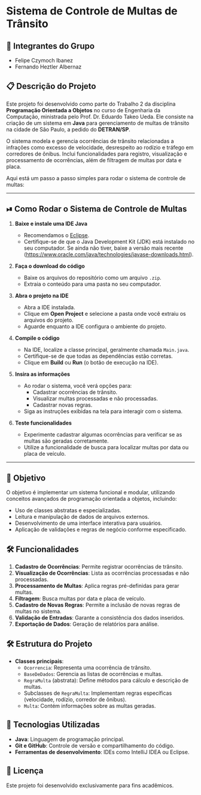 # Sistema de Controle de Multas de Trânsito

## 👥 Integrantes do Grupo

- Felipe Czymoch Ibanez
- Fernando Heztler Albernaz

## 📋 Descrição do Projeto

Este projeto foi desenvolvido como parte do Trabalho 2 da disciplina **Programação Orientada a Objetos** no curso de Engenharia da Computação, ministrada pelo Prof. Dr. Eduardo Takeo Ueda. Ele consiste na criação de um sistema em **Java** para gerenciamento de multas de trânsito na cidade de São Paulo, a pedido do **DETRAN/SP**.

O sistema modela e gerencia ocorrências de trânsito relacionadas a infrações como excesso de velocidade, desrespeito ao rodízio e tráfego em corredores de ônibus. Inclui funcionalidades para registro, visualização e processamento de ocorrências, além de filtragem de multas por data e placa.

Aqui está um passo a passo simples para rodar o sistema de controle de multas:

-------------------------------------------------------------------------------------------------------------

## ⏯ **Como Rodar o Sistema de Controle de Multas**

1. **Baixe e instale uma IDE Java**
   - Recomendamos o [Eclipse](https://www.eclipse.org/downloads/).
   - Certifique-se de que o Java Development Kit (JDK) está instalado no seu computador. Se ainda não tiver, baixe a versão mais recente (https://www.oracle.com/java/technologies/javase-downloads.html).

2. **Faça o download do código**
   - Baixe os arquivos do repositório como um arquivo `.zip`.
   - Extraia o conteúdo para uma pasta no seu computador.

3. **Abra o projeto na IDE**
   - Abra a IDE instalada.
   - Clique em **Open Project** e selecione a pasta onde você extraiu os arquivos do projeto.
   - Aguarde enquanto a IDE configura o ambiente do projeto.

4. **Compile o código**
   - Na IDE, localize a classe principal, geralmente chamada `Main.java`.
   - Certifique-se de que todas as dependências estão corretas.
   - Clique em **Build** ou **Run** (o botão de execução na IDE).

5. **Insira as informações**
   - Ao rodar o sistema, você verá opções para:
     - Cadastrar ocorrências de trânsito.
     - Visualizar multas processadas e não processadas.
     - Cadastrar novas regras.
   - Siga as instruções exibidas na tela para interagir com o sistema.

6. **Teste funcionalidades**
   - Experimente cadastrar algumas ocorrências para verificar se as multas são geradas corretamente.
   - Utilize a funcionalidade de busca para localizar multas por data ou placa de veículo.

-------------------------------------------------------------------------------------------------------------

## 🎯 Objetivo

O objetivo é implementar um sistema funcional e modular, utilizando conceitos avançados de programação orientada a objetos, incluindo:
- Uso de classes abstratas e especializadas.
- Leitura e manipulação de dados de arquivos externos.
- Desenvolvimento de uma interface interativa para usuários.
- Aplicação de validações e regras de negócio conforme especificado.

## 🛠️ Funcionalidades

1. **Cadastro de Ocorrências**: Permite registrar ocorrências de trânsito.
2. **Visualização de Ocorrências**: Lista as ocorrências processadas e não processadas.
3. **Processamento de Multas**: Aplica regras pré-definidas para gerar multas.
4. **Filtragem**: Busca multas por data e placa de veículo.
5. **Cadastro de Novas Regras**: Permite a inclusão de novas regras de multas no sistema.
6. **Validação de Entradas**: Garante a consistência dos dados inseridos.
7. **Exportação de Dados**: Geração de relatórios para análise.

## 🛠️ Estrutura do Projeto

- **Classes principais**:
  - `Ocorrencia`: Representa uma ocorrência de trânsito.
  - `BaseDeDados`: Gerencia as listas de ocorrências e multas.
  - `RegraMulta` (abstrata): Define métodos para cálculo e descrição de multas.
  - Subclasses de `RegraMulta`: Implementam regras específicas (velocidade, rodízio, corredor de ônibus).
  - `Multa`: Contém informações sobre as multas geradas.

## 🚀 Tecnologias Utilizadas

- **Java**: Linguagem de programação principal.
- **Git e GitHub**: Controle de versão e compartilhamento do código.
- **Ferramentas de desenvolvimento**: IDEs como IntelliJ IDEA ou Eclipse.


## 📜 Licença

Este projeto foi desenvolvido exclusivamente para fins acadêmicos.



